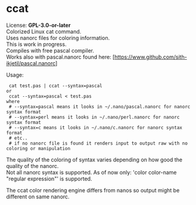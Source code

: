 # ccat
License: **GPL-3.0-or-later**  
Colorized Linux cat command.  
Uses nanorc files for coloring information.  
This is work in progress.  
Compiles with free pascal compiler.  
Works also with pascal.nanorc found here: [https://www.github.com/sith-ikjetil/pascal.nanorc]  

Usage:  
```
 cat test.pas | ccat --syntax=pascal
or
 ccat --syntax=pascal < test.pas
where
 # --syntax=pascal means it looks in ~/.nano/pascal.nanorc for nanorc syntax format
 # --syntax=perl means it looks in ~/.nano/perl.nanorc for nanorc syntax format
 # --syntax=c means it looks in ~/.nano/c.nanorc for nanorc syntax format 
 # etc..
 # if no nanorc file is found it renders input to output raw with no coloring or manipulation
```
The quality of the coloring of syntax varies depending on how good the quality of the nanorc.  
Not all nanorc syntax is supported. As of now only: 'color color-name "regular expression"' is supported.  

The ccat color rendering engine differs from nanos so output might be different on same nanorc.  

